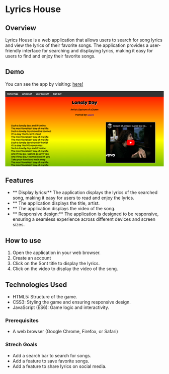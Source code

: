 # Lyrics House

## Overview

Lyrics House is a web application that allows users to search for song lyrics and view the lyrics of their favorite songs. The application provides a user-friendly interface for searching and displaying lyrics, making it easy for users to find and enjoy their favorite songs.

## Demo

You can see the app by visiting: [here!](https://github.com/Mahdicoding1987/Lyrics-MEN-Website.git)

![alt image](Capture10.PNG)

## Features

- ** Display lyrics:** The application displays the lyrics of the searched song, making it easy for users to read and enjoy the lyrics.
- ** The application displays the title, artist.
- ** The application displays the video of the song.
- ** Responsive design:** The application is designed to be responsive, ensuring a seamless experience across different devices and screen sizes.

## How to use

1. Open the application in your web browser.
2. Create an account
3. Click on the Sont title to display the lyrics.
4. Click on the video to display the video of the song.

## Technologies Used

* HTML5: Structure of the game.
* CSS3: Styling the game and ensuring responsive design.
* JavaScript (ES6): Game logic and interactivity.

### Prerequisites
- A web browser (Google Chrome, Firefox, or Safari)

### Strech Goals

* Add a search bar to search for songs.
* Add a feature to save favorite songs.
* Add a feature to share lyrics on social media.



